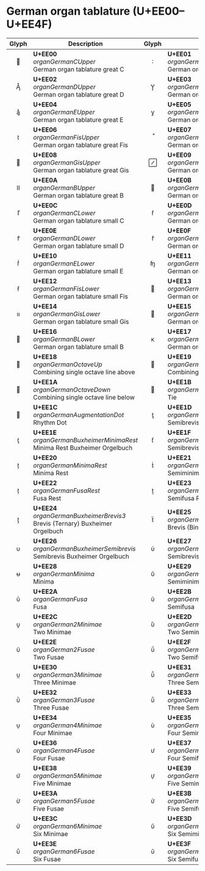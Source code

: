 German organ tablature (U+EE00–U+EE4F)
======================================

| **Glyph** | **Description** | **Glyph** | **Description**
| :-------: | --------------- | :-------: | ---------------
|<span class="bravura_large">&#xee00;</span> | **U+EE00**<br/>*organGermanCUpper*<br/>German organ tablature great C | <span class="bravura_large">&#xee01;</span> | **U+EE01**<br/>*organGermanCisUpper*<br/>German organ tablature great Cis
|<span class="bravura_large">&#xee02;</span> | **U+EE02**<br/>*organGermanDUpper*<br/>German organ tablature great D | <span class="bravura_large">&#xee03;</span> | **U+EE03**<br/>*organGermanDisUpper*<br/>German organ tablature great Dis
|<span class="bravura_large">&#xee04;</span> | **U+EE04**<br/>*organGermanEUpper*<br/>German organ tablature great E | <span class="bravura_large">&#xee05;</span> | **U+EE05**<br/>*organGermanFUpper*<br/>German organ tablature great F
|<span class="bravura_large">&#xee06;</span> | **U+EE06**<br/>*organGermanFisUpper*<br/>German organ tablature great Fis | <span class="bravura_large">&#xee07;</span> | **U+EE07**<br/>*organGermanGUpper*<br/>German organ tablature great G
|<span class="bravura_large">&#xee08;</span> | **U+EE08**<br/>*organGermanGisUpper*<br/>German organ tablature great Gis | <span class="bravura_large">&#xee09;</span> | **U+EE09**<br/>*organGermanAUpper*<br/>German organ tablature great A
|<span class="bravura_large">&#xee0a;</span> | **U+EE0A**<br/>*organGermanBUpper*<br/>German organ tablature great B | <span class="bravura_large">&#xee0b;</span> | **U+EE0B**<br/>*organGermanHUpper*<br/>German organ tablature great H
|<span class="bravura_large">&#xee0c;</span> | **U+EE0C**<br/>*organGermanCLower*<br/>German organ tablature small C | <span class="bravura_large">&#xee0d;</span> | **U+EE0D**<br/>*organGermanCisLower*<br/>German organ tablature small Cis
|<span class="bravura_large">&#xee0e;</span> | **U+EE0E**<br/>*organGermanDLower*<br/>German organ tablature small D | <span class="bravura_large">&#xee0f;</span> | **U+EE0F**<br/>*organGermanDisLower*<br/>German organ tablature small Dis
|<span class="bravura_large">&#xee10;</span> | **U+EE10**<br/>*organGermanELower*<br/>German organ tablature small E | <span class="bravura_large">&#xee11;</span> | **U+EE11**<br/>*organGermanFLower*<br/>German organ tablature small F
|<span class="bravura_large">&#xee12;</span> | **U+EE12**<br/>*organGermanFisLower*<br/>German organ tablature small Fis | <span class="bravura_large">&#xee13;</span> | **U+EE13**<br/>*organGermanGLower*<br/>German organ tablature small G
|<span class="bravura_large">&#xee14;</span> | **U+EE14**<br/>*organGermanGisLower*<br/>German organ tablature small Gis | <span class="bravura_large">&#xee15;</span> | **U+EE15**<br/>*organGermanALower*<br/>German organ tablature small A
|<span class="bravura_large">&#xee16;</span> | **U+EE16**<br/>*organGermanBLower*<br/>German organ tablature small B | <span class="bravura_large">&#xee17;</span> | **U+EE17**<br/>*organGermanHLower*<br/>German organ tablature small H
|<span class="bravura_large">&#xee18;</span> | **U+EE18**<br/>*organGermanOctaveUp*<br/>Combining single octave line above | <span class="bravura_large">&#xee19;</span> | **U+EE19**<br/>*organGerman2OctaveUp*<br/>Combining double octave line above
|<span class="bravura_large">&#xee1a;</span> | **U+EE1A**<br/>*organGermanOctaveDown*<br/>Combining single octave line below | <span class="bravura_large">&#xee1b;</span> | **U+EE1B**<br/>*organGermanTie*<br/>Tie
|<span class="bravura_large">&#xee1c;</span> | **U+EE1C**<br/>*organGermanAugmentationDot*<br/>Rhythm Dot | <span class="bravura_large">&#xee1d;</span> | **U+EE1D**<br/>*organGermanBuxheimerSemibrevisRest*<br/>Semibrevis Rest Buxheimer Orgelbuch
|<span class="bravura_large">&#xee1e;</span> | **U+EE1E**<br/>*organGermanBuxheimerMinimaRest*<br/>Minima Rest Buxheimer Orgelbuch | <span class="bravura_large">&#xee1f;</span> | **U+EE1F**<br/>*organGermanSemibrevisRest*<br/>Semibrevis Rest
|<span class="bravura_large">&#xee20;</span> | **U+EE20**<br/>*organGermanMinimaRest*<br/>Minima Rest | <span class="bravura_large">&#xee21;</span> | **U+EE21**<br/>*organGermanSemiminimaRest*<br/>Semiminima Rest
|<span class="bravura_large">&#xee22;</span> | **U+EE22**<br/>*organGermanFusaRest*<br/>Fusa Rest | <span class="bravura_large">&#xee23;</span> | **U+EE23**<br/>*organGermanSemifusaRest*<br/>Semifusa Rest
|<span class="bravura_large">&#xee24;</span> | **U+EE24**<br/>*organGermanBuxheimerBrevis3*<br/>Brevis (Ternary) Buxheimer Orgelbuch | <span class="bravura_large">&#xee25;</span> | **U+EE25**<br/>*organGermanBuxheimerBrevis2*<br/>Brevis (Binary) Buxheimer Orgelbuch
|<span class="bravura_large">&#xee26;</span> | **U+EE26**<br/>*organGermanBuxheimerSemibrevis*<br/>Semibrevis Buxheimer Orgelbuch | <span class="bravura_large">&#xee27;</span> | **U+EE27**<br/>*organGermanSemibrevis*<br/>Semibrevis
|<span class="bravura_large">&#xee28;</span> | **U+EE28**<br/>*organGermanMinima*<br/>Minima | <span class="bravura_large">&#xee29;</span> | **U+EE29**<br/>*organGermanSemiminima*<br/>Semiminima
|<span class="bravura_large">&#xee2a;</span> | **U+EE2A**<br/>*organGermanFusa*<br/>Fusa | <span class="bravura_large">&#xee2b;</span> | **U+EE2B**<br/>*organGermanSemifusa*<br/>Semifusa
|<span class="bravura_large">&#xee2c;</span> | **U+EE2C**<br/>*organGerman2Minimae*<br/>Two Minimae | <span class="bravura_large">&#xee2d;</span> | **U+EE2D**<br/>*organGerman2Semiminimae*<br/>Two Semiminimae
|<span class="bravura_large">&#xee2e;</span> | **U+EE2E**<br/>*organGerman2Fusae*<br/>Two Fusae | <span class="bravura_large">&#xee2f;</span> | **U+EE2F**<br/>*organGerman2Semifusae*<br/>Two Semifusae
|<span class="bravura_large">&#xee30;</span> | **U+EE30**<br/>*organGerman3Minimae*<br/>Three Minimae | <span class="bravura_large">&#xee31;</span> | **U+EE31**<br/>*organGerman3Semiminimae*<br/>Three Semiminimae
|<span class="bravura_large">&#xee32;</span> | **U+EE32**<br/>*organGerman3Fusae*<br/>Three Fusae | <span class="bravura_large">&#xee33;</span> | **U+EE33**<br/>*organGerman3Semifusae*<br/>Three Semifusae
|<span class="bravura_large">&#xee34;</span> | **U+EE34**<br/>*organGerman4Minimae*<br/>Four Minimae | <span class="bravura_large">&#xee35;</span> | **U+EE35**<br/>*organGerman4Semiminimae*<br/>Four Semiminimae
|<span class="bravura_large">&#xee36;</span> | **U+EE36**<br/>*organGerman4Fusae*<br/>Four Fusae | <span class="bravura_large">&#xee37;</span> | **U+EE37**<br/>*organGerman4Semifusae*<br/>Four Semifusae
|<span class="bravura_large">&#xee38;</span> | **U+EE38**<br/>*organGerman5Minimae*<br/>Five Minimae | <span class="bravura_large">&#xee39;</span> | **U+EE39**<br/>*organGerman5Semiminimae*<br/>Five Semiminimae
|<span class="bravura_large">&#xee3a;</span> | **U+EE3A**<br/>*organGerman5Fusae*<br/>Five Fusae | <span class="bravura_large">&#xee3b;</span> | **U+EE3B**<br/>*organGerman5Semifusae*<br/>Five Semifusae
|<span class="bravura_large">&#xee3c;</span> | **U+EE3C**<br/>*organGerman6Minimae*<br/>Six Minimae | <span class="bravura_large">&#xee3d;</span> | **U+EE3D**<br/>*organGerman6Semiminimae*<br/>Six Semiminimae
|<span class="bravura_large">&#xee3e;</span> | **U+EE3E**<br/>*organGerman6Fusae*<br/>Six Fusae | <span class="bravura_large">&#xee3f;</span> | **U+EE3F**<br/>*organGerman6Semifusae*<br/>Six Semifusae